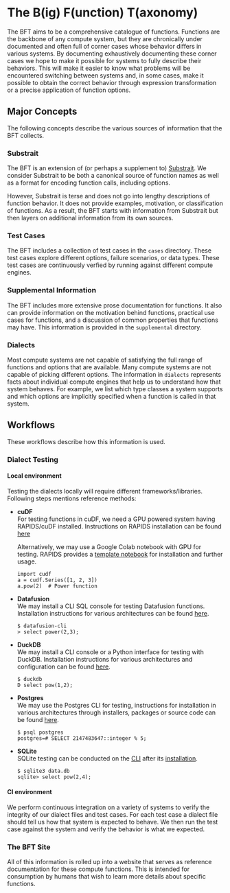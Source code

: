 # The B(ig) F(unction) T(axonomy)

The BFT aims to be a comprehensive catalogue of functions.  Functions are the
backbone of any compute system, but they are chronically under documented and often
full of corner cases whose behavior differs in various systems.  By documenting
exhaustively documenting these corner cases we hope to make it possible for systems
to fully describe their behaviors.  This will make it easier to know what problems
will be encountered switching between systems and, in some cases, make it possible
to obtain the correct behavior through expression transformation or a precise application
of function options.

## Major Concepts

The following concepts describe the various sources of information that the BFT
collects.

### Substrait

The BFT is an extension of (or perhaps a supplement to) [Substrait](https://substrait.io/).
We consider Substrait to be both a canonical source of function names as well as
a format for encoding function calls, including options.

However, Substrait is terse and does not go into lengthy descriptions of function
behavior.  It does not provide examples, motivation, or classification of functions.
As a result, the BFT starts with information from Substrait but then layers on additional
information from its own sources.

### Test Cases

The BFT includes a collection of test cases in the ```cases``` directory.  These
test cases explore different options, failure scenarios, or data types.  These
test cases are continuously verfied by running against different compute engines.

### Supplemental Information

The BFT includes more extensive prose documentation for functions.  It also can provide
information on the motivation behind functions, practical use cases for functions,
and a discussion of common properties that functions may have.  This information
is provided in the ```supplemental``` directory.

### Dialects

Most compute systems are not capable of satisfying the full range of functions and
options that are available.  Many compute systems are not capable of picking different
options.  The information in ```dialects``` represents facts about individual compute
engines that help us to understand how that system behaves.  For example, we list
which type classes a system supports and which options are implicitly specified when
a function is called in that system.

## Workflows

These workflows describe how this information is used.

### Dialect Testing

#### Local environment
Testing the dialects locally will require different frameworks/libraries. Following steps
mentions reference methods:
- **cuDF**  
   For testing functions in cuDF, we need a GPU powered system having RAPIDS/cuDF installed.
   Instructions on RAPIDS installation can be found [here](https://docs.rapids.ai/install)

   Alternatively, we may use a Google Colab notebook with GPU for testing. RAPIDS provides 
   a [template notebook](https://colab.research.google.com/drive/13sspqiEZwso4NYTbsflpPyNFaVAAxUgr) for installation and further usage. 

   ```
   import cudf
   a = cudf.Series([1, 2, 3])
   a.pow(2)  # Power function
   ```

- **Datafusion**  
  We may install a CLI SQL console for testing Datafusion functions. Installation instructions for various architectures can be found [here](https://arrow.apache.org/datafusion/user-guide/cli.html).
  ```
  $ datafusion-cli
  > select power(2,3);
  ```
- **DuckDB**  
  We may install a CLI console or a Python interface for testing with DuckDB. Installation instructions for various architectures and configuration can be found [here](https://duckdb.org/docs/installation/).
  ```
  $ duckdb
  D select pow(1,2);
  ```
- **Postgres**  
  We may use the Postgres CLI for testing, instructions for installation in various architectures through installers, packages or source code can be found [here](https://www.postgresql.org/download/).
  ```
  $ psql postgres
  postgres=# SELECT 2147483647::integer % 5;
  ```
- **SQLite**  
  SQLite testing can be conducted on the [CLI](https://sqlite.org/cli.html) after its [installation](https://www.sqlite.org/download.html).
  ```
  $ sqlite3 data.db
  sqlite> select pow(2,4);
  ```

#### CI environment
We perform continuous integration on a variety of systems to verify the integrity
of our dialect files and test cases.  For each test case a dialect file should
tell us how that system is expected to behave.  We then run the test case
against the system and verify the behavior is what we expected.

### The BFT Site

All of this information is rolled up into a website that serves as reference
documentation for these compute functions.  This is intended for consumption by
humans that wish to learn more details about specific functions.

